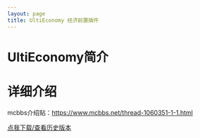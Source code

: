 ```yaml
---
layout: page
title: UltiEconomy 经济前置插件
---
```

# UltiEconomy简介

# 详细介绍
mcbbs介绍贴：<https://www.mcbbs.net/thread-1060351-1-1.html>

[点我下载/查看历史版本](https://github.com/wisdommen/wisdommen.github.io/tree/master/collections/UltiEconomy)